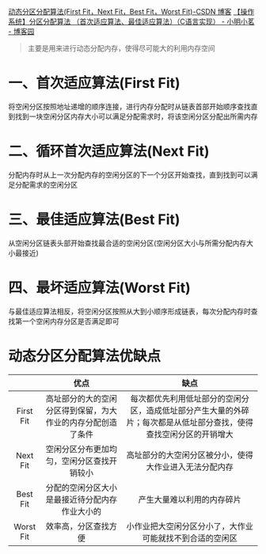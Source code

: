 [动态分区分配算法(First Fit，Next Fit，Best Fit，Worst Fit)-CSDN 博客](https://blog.csdn.net/weixin_43886592/article/details/107581653)
[【操作系统】分区分配算法 （首次适应算法、最佳适应算法）（C语言实现） - 小明小茗 - 博客园](https://www.cnblogs.com/moonyan/p/14065132.html)

> 主要是用来进行动态分配内存，使得尽可能大的利用内存空间

# 一、首次适应算法(First Fit)

将空闲分区按照地址递增的顺序连接，进行内存分配时从链表首部开始顺序查找直到找到一块空闲分区内存大小可以满足分配需求时，将该空闲分区分配出所需内存

# 二、循环首次适应算法(Next Fit)

分配内存时从上一次分配内存的空闲分区的下一个分区开始查找，直到找到可以满足分配需求的空闲分区

# 三、最佳适应算法(Best Fit)

从空闲分区链表头部开始查找最合适的空闲分区(空闲分区大小与所需分配内存大小最接近)

# 四、最坏适应算法(Worst Fit)

与最佳适应算法相反，将空闲分区按照从大到小顺序形成链表，每次分配内存时查找第一个空闲内存分区是否满足即可

# 动态分区分配算法优缺点

|           |                             优点                             |                                                        缺点                                                        |
| :-------: | :----------------------------------------------------------: | :----------------------------------------------------------------------------------------------------------------: |
| First Fit | 高址部分的大的空闲分区得到保留，为大作业的内存分配创造了条件 | 每次都优先利用低址部分的空闲分区，造成低址部分产生大量的外碎片；每次都是从低址部分查找，使得查找空闲分区的开销增大 |
| Next Fit  |          空闲分区分布更加均匀，空闲分区查找开销较小          |                               高址部分的大空闲分区被分小，使得大作业进入无法分配内存                               |
| Best Fit  |        分配的空闲分区大小是最接近待分配内存作业大小的        |                                             产生大量难以利用的内存碎片                                             |
| Worst Fit |                     效率高，分区查找方便                     |                              小作业把大空闲分区分小了，大作业可能就找不到合适的空闲区                              |
